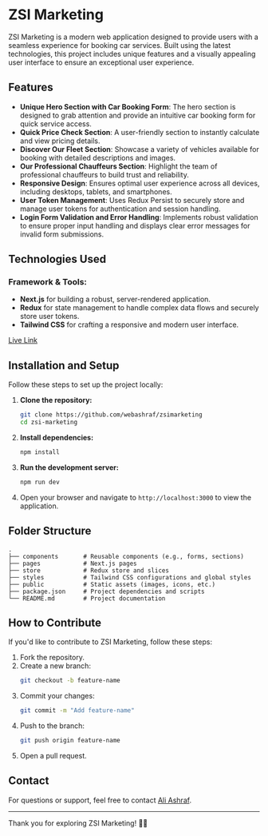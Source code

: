 # ZSI Marketing

ZSI Marketing is a modern web application designed to provide users with a seamless experience for booking car services. Built using the latest technologies, this project includes unique features and a visually appealing user interface to ensure an exceptional user experience.

## Features

- **Unique Hero Section with Car Booking Form**: The hero section is designed to grab attention and provide an intuitive car booking form for quick service access.
- **Quick Price Check Section**: A user-friendly section to instantly calculate and view pricing details.
- **Discover Our Fleet Section**: Showcase a variety of vehicles available for booking with detailed descriptions and images.
- **Our Professional Chauffeurs Section**: Highlight the team of professional chauffeurs to build trust and reliability.
- **Responsive Design**: Ensures optimal user experience across all devices, including desktops, tablets, and smartphones.
- **User Token Management**: Uses Redux Persist to securely store and manage user tokens for authentication and session handling.
- **Login Form Validation and Error Handling**: Implements robust validation to ensure proper input handling and displays clear error messages for invalid form submissions.

## Technologies Used

### Framework & Tools:

- **Next.js** for building a robust, server-rendered application.
- **Redux** for state management to handle complex data flows and securely store user tokens.
- **Tailwind CSS** for crafting a responsive and modern user interface.

[Live Link](https://zsimarketing.vercel.app)

## Installation and Setup

Follow these steps to set up the project locally:

1. **Clone the repository:**

   ```bash
   git clone https://github.com/webashraf/zsimarketing
   cd zsi-marketing
   ```

2. **Install dependencies:**

   ```bash
   npm install
   ```

3. **Run the development server:**

   ```bash
   npm run dev
   ```

4. Open your browser and navigate to `http://localhost:3000` to view the application.

## Folder Structure

```
.
├── components       # Reusable components (e.g., forms, sections)
├── pages            # Next.js pages
├── store            # Redux store and slices
├── styles           # Tailwind CSS configurations and global styles
├── public           # Static assets (images, icons, etc.)
├── package.json     # Project dependencies and scripts
└── README.md        # Project documentation
```

## How to Contribute

If you'd like to contribute to ZSI Marketing, follow these steps:

1. Fork the repository.
2. Create a new branch:
   ```bash
   git checkout -b feature-name
   ```
3. Commit your changes:
   ```bash
   git commit -m "Add feature-name"
   ```
4. Push to the branch:
   ```bash
   git push origin feature-name
   ```
5. Open a pull request.

## Contact

For questions or support, feel free to contact [Ali Ashraf](mailto:aliashraftamim@gmail.com).

---

Thank you for exploring ZSI Marketing! 🚗✨


